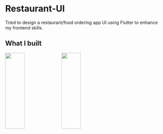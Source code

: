 # Restaurant-UI

Tried to design a restaurant/food ordering app UI using Flutter to enhance my frontend skills.

## What I built 

<img src="https://user-images.githubusercontent.com/61904667/149659881-a2e493a3-3101-464c-90ea-d3b4ca4502cd.jpg" height="25%" width="35%">
<img src="https://user-images.githubusercontent.com/61904667/149815031-1e321093-20b3-42c2-a2cd-668d1e5679be.png" height="25%" width="35%">